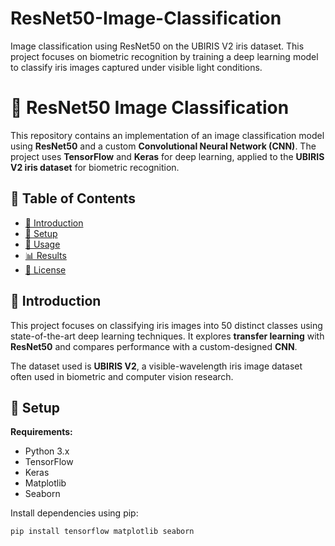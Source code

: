 # ResNet50-Image-Classification
Image classification using ResNet50 on the UBIRIS V2 iris dataset. This project focuses on biometric recognition by training a deep learning model to classify iris images captured under visible light conditions.
# 🧠 ResNet50 Image Classification

This repository contains an implementation of an image classification model using **ResNet50** and a custom **Convolutional Neural Network (CNN)**. The project uses **TensorFlow** and **Keras** for deep learning, applied to the **UBIRIS V2 iris dataset** for biometric recognition.

## 🧬 Table of Contents
- [📖 Introduction](#📖-introduction)
- [🧰 Setup](#🧰-setup)
- [🧪 Usage](#🧪-usage)
- [📊 Results](#📊-results)
- [📄 License](#📄-license)

## 📖 Introduction

This project focuses on classifying iris images into 50 distinct classes using state-of-the-art deep learning techniques. It explores **transfer learning** with **ResNet50** and compares performance with a custom-designed **CNN**.

The dataset used is **UBIRIS V2**, a visible-wavelength iris image dataset often used in biometric and computer vision research.

## 🧰 Setup

**Requirements:**
- Python 3.x
- TensorFlow
- Keras
- Matplotlib
- Seaborn

Install dependencies using pip:

```bash
pip install tensorflow matplotlib seaborn
